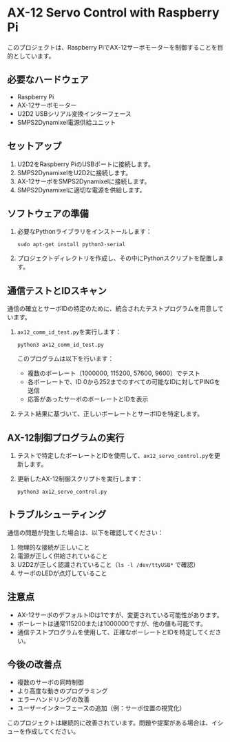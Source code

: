 # AX-12 Servo Control with Raspberry Pi

このプロジェクトは、Raspberry PiでAX-12サーボモーターを制御することを目的としています。

## 必要なハードウェア

- Raspberry Pi
- AX-12サーボモーター
- U2D2 USBシリアル変換インターフェース
- SMPS2Dynamixel電源供給ユニット

## セットアップ

1. U2D2をRaspberry PiのUSBポートに接続します。
2. SMPS2DynamixelをU2D2に接続します。
3. AX-12サーボをSMPS2Dynamixelに接続します。
4. SMPS2Dynamixelに適切な電源を供給します。

## ソフトウェアの準備

1. 必要なPythonライブラリをインストールします：
   ```
   sudo apt-get install python3-serial
   ```
2. プロジェクトディレクトリを作成し、その中にPythonスクリプトを配置します。

## 通信テストとIDスキャン

通信の確立とサーボIDの特定のために、統合されたテストプログラムを用意しています。

1. `ax12_comm_id_test.py`を実行します：
   ```
   python3 ax12_comm_id_test.py
   ```
   このプログラムは以下を行います：
   - 複数のボーレート（1000000, 115200, 57600, 9600）でテスト
   - 各ボーレートで、ID 0から252までのすべての可能なIDに対してPINGを送信
   - 応答があったサーボのボーレートとIDを表示

2. テスト結果に基づいて、正しいボーレートとサーボIDを特定します。

## AX-12制御プログラムの実行

1. テストで特定したボーレートとIDを使用して、`ax12_servo_control.py`を更新します。

2. 更新したAX-12制御スクリプトを実行します：
   ```
   python3 ax12_servo_control.py
   ```

## トラブルシューティング

通信の問題が発生した場合は、以下を確認してください：

1. 物理的な接続が正しいこと
2. 電源が正しく供給されていること
3. U2D2が正しく認識されていること（`ls -l /dev/ttyUSB*` で確認）
4. サーボのLEDが点灯していること

## 注意点

- AX-12サーボのデフォルトIDは1ですが、変更されている可能性があります。
- ボーレートは通常115200または1000000ですが、他の値も可能です。
- 通信テストプログラムを使用して、正確なボーレートとIDを特定してください。

## 今後の改善点

- 複数のサーボの同時制御
- より高度な動きのプログラミング
- エラーハンドリングの改善
- ユーザーインターフェースの追加（例：サーボ位置の視覚化）

このプロジェクトは継続的に改善されています。問題や提案がある場合は、イシューを作成してください。